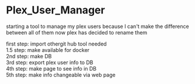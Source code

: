 # Plex_User_Manager

starting a tool to manage my plex users because I can't make the difference between all of them now plex has decided to rename them

first step: import othergit hub tool needed  
1.5 step: make available for docker  
2nd step: make DB  
3rd step: export plex user info to DB  
4th step: make page to see info in DB  
5th step: make info changeable via web page  
